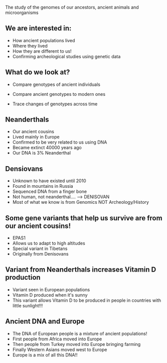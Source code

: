 

The study of the genomes of our ancestors, ancient animals and microorganisms

## We are interested in:
- How  ancient populations lived
- Where they lived
- How they are different to us!
- Confirming archeological studies using genetic data

## What do we look at?
- Compare genotypes of ancient individuals

- Compare ancient genotypes to modern ones

- Trace changes of genotypes across time

## Neanderthals
- Our ancient cousins
- Lived mainly in Europe
- Confirmed to be very related to us using DNA
- Became extinct 40000 years ago
- Our DNA is 3% Neanderthal

## Densiovans
- Unknown to have existed until 2010
- Found in mountains in Russia
- Sequenced DNA from a finger bone
- Not human, not neanderthal.... --> DENISOVAN
- Most of what we know is from Genomics NOT Archeology/History

## Some gene variants that help us survive are from our ancient cousins!
- EPAS1
- Allows us to adapt to high altitudes
- Special variant in Tibetans
- Originally from Denisovans

## Variant from Neanderthals increases Vitamin D production
- Variant seen in European populations
- Vitamin D produced when it's sunny
- This variant allows Vitamin D to be produced in people in countries with little sunlight!!!

## Ancient DNA and Europe
- The DNA of European people is a mixture of ancient populations!
- First people from Africa moved into Europe
- Then people from Turkey moved into Europe bringing farming
- Finally Western Asians moved west to Europe
- Europe is a mix of all this DNA!!





